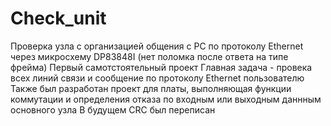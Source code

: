 # Check_unit
Проверка узла с организацией общения с PC по протоколу Ethernet через микросхему DP83848I (нет поломка после ответа на типе фрейма)
Первый самотстоятельный проект
Главная задача - провека всех линий связи и сообщение по протоколу Ethernet пользователю
Также был разработан проект для платы, выполняющая функции коммутации и определения отказа по входным или выходным даннным основного узла
В будущем CRC был переписан
